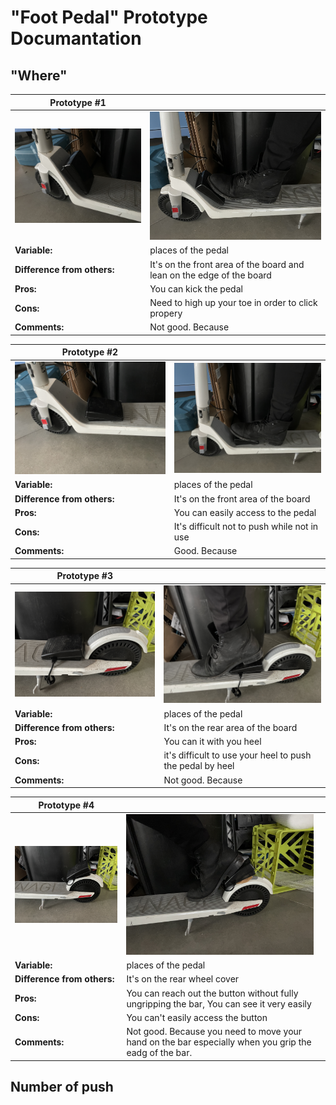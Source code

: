 # "Foot Pedal" Prototype Documantation

## "Where"

| Prototype #1 |  |
|---------------|----------------|
| <img src="./asset/img/IMG_8569.JPG" width="300"> |  <img src="./asset/img/IMG_8570.JPG" width="300"> |
| **Variable:** | places of the pedal  |
| **Difference from others:** | It's on the front area of the board and lean on the edge of the board |
| **Pros:** | You can kick the pedal  |
| **Cons:** | Need to high up your toe in order to click propery |
| **Comments:** | Not good. Because  |


| Prototype #2 |  |
|---------------|----------------|
| <img src="./asset/img/IMG_8571.JPG" width="300"> |  <img src="./asset/img/IMG_8572.JPG" width="300"> |
| **Variable:** | places of the pedal  |
| **Difference from others:** | It's on the front area of the board  |
| **Pros:** | You can easily access to the pedal |
| **Cons:** | It's difficult not to push while not in use |
| **Comments:** | Good. Because  |

| Prototype #3 |  |
|---------------|----------------|
| <img src="./asset/img/IMG_8573.JPG" width="300"> |  <img src="./asset/img/IMG_8574.JPG" width="300"> |
| **Variable:** | places of the pedal  |
| **Difference from others:** | It's on the rear area of the board  |
| **Pros:** | You can it with you heel |
| **Cons:** | it's difficult to use your heel to push the pedal by heel|
| **Comments:** | Not good. Because  |

| Prototype #4 |  |
|---------------|----------------|
| <img src="./asset/img/IMG_8575.JPG" width="300"> |  <img src="./asset/img/IMG_8578.JPG" width="300"> |
| **Variable:** | places of the pedal  |
| **Difference from others:** | It's on the rear wheel cover  |
| **Pros:** | You can reach out the button without fully ungripping the bar, You can see it very easily |
| **Cons:** | You can't easily access the button |
| **Comments:** | Not good. Because you need to move your hand on the bar especially when you grip the eadg of the bar. |


## Number of push
